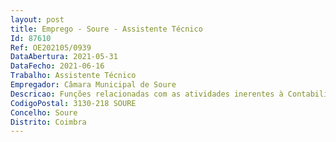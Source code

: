 ```yaml
--- 
layout: post
title: Emprego - Soure - Assistente Técnico
Id: 87610
Ref: OE202105/0939
DataAbertura: 2021-05-31
DataFecho: 2021-06-16
Trabalho: Assistente Técnico
Empregador: Câmara Municipal de Soure
Descricao: Funções relacionadas com as atividades inerentes à Contabilidade Pública, Orçamental, Patrimonial e Contratação Pública, arquivo e expediente, entre outras.
CodigoPostal: 3130-218 SOURE
Concelho: Soure
Distrito: Coimbra
--- 
```

